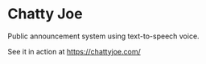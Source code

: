 # Chatty Joe

Public announcement system using text-to-speech voice.

See it in action at https://chattyjoe.com/
